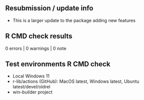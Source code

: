 ## Resubmission / update info

* This is a larger update to the package adding new features

## R CMD check results

0 errors | 0 warnings | 0 note

## Test environments R CMD check
* Local Windows 11
* r-lib/actions (GitHub): MacOS latest, Windows latest, Ubuntu latest/devel/oldrel
* win-builder project
